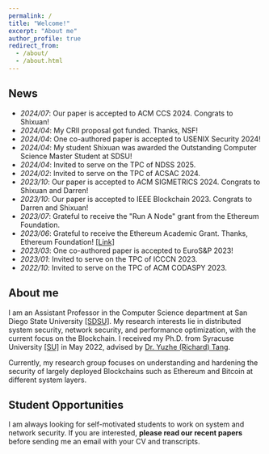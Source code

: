 ```yaml
---
permalink: /
title: "Welcome!"
excerpt: "About me"
author_profile: true
redirect_from: 
  - /about/
  - /about.html
---
```


News
----
- _2024/07_: Our paper is accepted to ACM CCS 2024. Congrats to Shixuan! 
- _2024/04_: My CRII proposal got funded. Thanks, NSF!
- _2024/04_: One co-authored paper is accepted to USENIX Security 2024!  
- _2024/04_: My student Shixuan was awarded the Outstanding Computer Science Master Student at SDSU!
- _2024/04_: Invited to serve on the TPC of NDSS 2025.
- _2024/02_: Invited to serve on the TPC of ACSAC 2024. 
- _2023/10_: Our paper is accepted to ACM SIGMETRICS 2024. Congrats to Shixuan and Darren! 
- _2023/10_: Our paper is accepted to IEEE Blockchain 2023. Congrats to Darren and Shixuan!  
- _2023/07_: Grateful to receive the "Run A Node" grant from the Ethereum Foundation. 
- _2023/06_: Grateful to receive the Ethereum Academic Grant. Thanks, Ethereum Foundation! [[Link]](https://blog.ethereum.org/2023/06/28/academic-grants-round-23)  
- _2023/03_: One co-authored paper is accepted to EuroS&P 2023!  
- _2023/01_: Invited to serve on the TPC of ICCCN 2023.  
- _2022/10_: Invited to serve on the TPC of ACM CODASPY 2023.

About me
----
I am an Assistant Professor in the Computer Science department at San Diego State University [[SDSU]](https://cs.sdsu.edu/). My research interests lie in distributed system security, network security, and performance optimization, with the current focus on the Blockchain. I received my Ph.D. from Syracuse University [[SU]](http://eng-cs.syr.edu/our-departments/electrical-engineering-and-computer-science) in May 2022, advised by [Dr. Yuzhe (Richard) Tang](http://tristartom.github.io/). 

Currently, my research group focuses on understanding and hardening the security of largely deployed Blockchains such as Ethereum and Bitcoin at different system layers.

Student Opportunities
----
I am always looking for self-motivated students to work on system and network security. If you are interested, **please read our recent papers** before sending me an email with your CV and transcripts.


